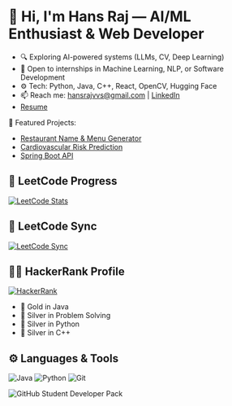 # 👋 Hi, I'm Hans Raj — AI/ML Enthusiast & Web Developer

- 🔍 Exploring AI-powered systems (LLMs, CV, Deep Learning)
- 💼 Open to internships in Machine Learning, NLP, or Software Development
- ⚙️ Tech: Python, Java, C++, React, OpenCV, Hugging Face
- 📫 Reach me: hansrajvvs@gmail.com | [LinkedIn](https://www.linkedin.com/in/hansrajvvs)
- [Resume](Resume.pdf)

📌 Featured Projects:
- [Restaurant Name & Menu Generator](https://github.com/HansrajS1/Restaurant-Name-Generator)
- [Cardiovascular Risk Prediction](https://github.com/HansrajS1/Cardiovascular-Risk-Prediction-in-ml)
- [Spring Boot API](https://github.com/HansrajS1/Spring-Boot-API)

## 🧠 LeetCode Progress

[![LeetCode Stats](https://leetcard.jacoblin.cool/hansraj61?theme=dark&font=baloo)](https://leetcode.com/hansraj61/)

## 🧠 LeetCode Sync
[![LeetCode Sync](https://github.com/HansrajS1/Github-streak-log/actions/workflows/leetcode-sync.yml/badge.svg)](https://github.com/HansrajS1/Github-streak-log/actions/workflows/leetcode-sync.yml)



## 🧑‍💻 HackerRank Profile

[![HackerRank](https://img.shields.io/badge/HackerRank-Profile-2EC866?style=for-the-badge&logo=HackerRank)](https://www.hackerrank.com/profile/rhansbtech22)

- 🥇 Gold in Java
- 🥈 Silver in Problem Solving
- 🥈 Silver in Python
- 🥈 Silver in C++


## ⚙️ Languages & Tools

![Java](https://img.shields.io/badge/Java-ED8B00?style=flat-square&logo=java&logoColor=white)
![Python](https://img.shields.io/badge/Python-3776AB?style=flat-square&logo=python&logoColor=white)
![Git](https://img.shields.io/badge/Git-F05032?style=flat-square&logo=git&logoColor=white)

![GitHub Student Developer Pack](https://img.shields.io/badge/GitHub-Education-blue?style=flat&logo=github)


